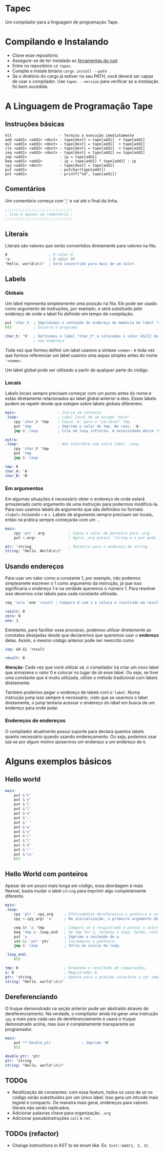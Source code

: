 # Tapec

Um compilador para a linguagem de programação Tape.

# Compilando e Instalando

- Clone esse repositório.
- Assegure-se de ter instalado as [ferramentas do rust](https://www.rust-lang.org/tools/install)
- Entre no repositório `cd tapec`.
- Compile e instale binário `cargo install --path .`
- Se o diretório do cargo já estiver no seu PATH, você deverá ser capaz de usar
    o compilador. Use `tapec --version` para verificar se a instalação foi bem
    sucedida.

# A Linguagem de Programação Tape

## Instruções básicas

```
hlt                      - Termina a execução imediatamente
add <add1> <add2> <dest> - tape[dest] = tape[add1]  + tape[add2]
mul <add1> <add2> <dest> - tape[dest] = tape[add1]  + tape[add2]
cle <add1> <add2> <dest> - tape[dest] = tape[add1]  < tape[add2]
ceq <add1> <add2> <dest> - tape[dest] = tape[add1] == tape[add2]
jmp <add1>               - ip = tape[add1]
beq <add1> <add2>        - ip = tape[add1] ? tape[add2] : ip
cpy <add1> <dest>        - tape[dest] = tape[add1]
put <add1>               - putchar(tape[add1])
pnt <add1>               - printf("%d", tape[add1])
```

## Comentários

Um comentário começa com ';' e vai até o final da linha.

```asm
;;;;;;;;;;;;;;;;;;;;;;;;;;;;;;;
; Isso é apenas um comentário ;
;;;;;;;;;;;;;;;;;;;;;;;;;;;;;;;
```

## Literais

Literais são valores que serão convertidos diretamente para valores na fita.

```asm
0                   ; O valor 0
'a'                 ; O valor 97
"Hello, world\n\0"  ; Será convertido para mais de um valor.
```

## Labels

### Globais

Um label representa simplesmente uma posição na fita. Ele pode ser usado como
argumento de instruções, por exemplo, e será substiuido pelo endereço de onde o
label foi definido em tempo de compilação.

```asm
put 'char_h  ; Imprimimos o conteúdo do endereço de memória do label "char_h"
hlt          ; Encerra o programa

char_h: 'h'  ; Definimos o label "char_h" e colocamos o valor ASCII de 'h' em
             ; seu endereço
```

Toda vez que formos definir um label usamos a sintaxe `<nome>:` e toda vez que
formos referenciar um label usamos uma aspas simples antes do nome `'<nome>`.

Um label global pode ser utilizado a partir de qualquer parte do código.

### Locais

Labels locais sempre precisam começar com um ponto antes do nome e estão
diretamente relacionados ao label global anterior a eles. Esses labels podem se
repetir desde que estejam sobre labels globais diferentes.

```asm
main:                   ; Inicia um contexto
.loop:                  ; Label local de um escopo "main"
    cpy 'char_A 'tmp    ; Copia 'A' para a "variável" tmp.
    put 'tmp            ; Imprime o valor de tmp. No caos, 'A'.
    jmp &'.loop         ; Cria um loop infinito. A necessidade desse '&' se tornará aparente mais afrente.

outro:
.loop:                  ; Não interfere com outro label .loop.
    cpy 'char_B 'tmp
    put 'tmp
    jmp &'.loop

tmp: 0
char_A: 'A'
char_B: 'B'
```

### Em argumentos

Em algumas situações é necessário obter o endereço de onde estará armazenado
certo argumento de uma instrução para podermos modificá-la. Para isso usamos
labels de argumento que são definidos no formato `<label>` incluindo `<` e `>`.
Labels de argumento sempre precisam ser locais, então na prática sempre
começarão com um `.`.

```asm
main:
    cpy 'ptr '.arg           ; Copia o valor de ponteiro para .arg.
    put <.arg>               ; Agora .arg possui 'string e o put pode imprimir o 'H' (primeiro caractere de 'string).

ptr: 'string                 ; Ponteiro para o endereço de string.
string: "Hello, World\n\0"
```

## Usando endereços

Para usar um valor como a constante 1, por exemplo, não podemos simplesmete
escrever o 1 como argumento da instrução, já que isso significaria o endereço 1
e na verdade queremos o número 1. Para resolver isso devemos criar labels para
cada constante utilizada.

```asm
ceq 'zero 'one 'result ; Compara 0 com 1 e coloca o resultado em result.

result: 0
zero: 0
one: 1
```

Entretanto, para facilitar esse processo, podemos utilizar diretamente as
constates desejadas desde que declaremos que queremos usar o **endereço** delas.
Assim, o mesmo código anterior pode ser reescrito como

```asm
ceq: &0 &1 'result

result: 0
```

**Atenção**: Cada vez que você utilizar `&0`, o compilador irá criar um novo
label que armazena o valor 0 e colocar no lugar de `&0` esse label. Ou seja, se
tiver uma constante que é muito utilizada, utilize o método tradicional com
labels diretamente.

Também podemos pegar o endereço de labels com `&'label`. Numa instrução jump
isso sempre é necessário, visto que se usarmos o label diretamente, o jump
tentaria acessar o endereço do label em busca de um endereço para onde pular.

### Endereços de endereços

O compilador atualmente possui suporte para declara quantos labels quanto
necessário quando usando endereçamento. Ou seja, podemos usar `&&0` se por algum
motivo quisermos um endereço a um endereço de `0`.

# Alguns exemplos básicos

## Hello world

```asm
main:
    put &'h'
    put &'e'
    put &'l'
    put &'l'
    put &'o'
    put &','
    put &' '
    put &'w'
    put &'o'
    put &'r'
    put &'l'
    put &'d'
    put &'!'
    put &'\n'
    hlt
```

## Hello World com ponteiros

Apesar de um pouco mais longa em código, essa abordagem é mais flexível, basta
mudar o label `string` para imprimir algo completamente diferente.

```asm
main:
.loop:
    cpy 'ptr '.cpy_arg     ; Efetivamente dereferencia o ponteiro e coloca o valor em a
    cpy <.cpy_arg> 'a      ; Na inicialização, o primeiro argumento do cpy será -1

    ceq &0 'a 'tmp         ; Compara se o resgistrado a possui o valor 0 e coloca o resultado em tmp
    beq 'tmp &'.loop_end   ; Se tmp for 1, termina o loop. Senão, continue
    put 'a                 ; Imprime o conteúdo de a.
    add &1 'ptr 'ptr       ; Incrementa o ponteiro.
    jmp &'.loop            ; Volta ao início do loop.

.loop_end:
    hlt

tmp: 0                     ; Armazena o resultado de comparações.
a: 0                       ; Registrador A.
ptr: 'string               ; Aponta para o próximo caractere a ser impresso.
string: "Hello, world!\n\0"
```

## Dereferenciando

O truque demonstrado na seção anterior pode ser abstraido através do
dereferenciamento. Na verdade, o compilador ainda irá gerar uma instrução `cpy`
a mais para cada uso de dereferenciamento e usará o truque demonstrado acima,
mas isso é completamente transparente ao programador.

```asm
main:
    put **'double_ptr              ; Imprime 'H'
    hlt

double_ptr: 'ptr
ptr: 'string
string: "Hello, world!\n\0"
```

## TODOs

- Reutilização de constantes: com essa feature, todos os usos de `&0` no código
    serão substituídos por um único label. Isso gera um intcode mais legível e
    compacto. De maneira mais geral, endereços para valores literais não serão
    replicados.
- Adicionar palavras chave para organização. `.org`
- Adicionar pseudoinstruções `call` e `ret`.


## TODOs (refactor)
- Change instructions in AST to be enum like. Ex. `Inst::Add(1, 2, 3)`.
